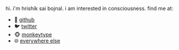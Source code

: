 hi. i'm hrishik sai bojnal. i am interested in consciousness. find me at:

- 🐙 [github](https://github.com/fringewidth)
- 🐦 [twitter](https://x.com/saibojnal)
- 🐵 [monkeytype](https://monkeytype.com/profile/fringewidth)
- 🌐 [everywhere else](https://www.google.com/search?q=hrishik+sai+bojnal)
